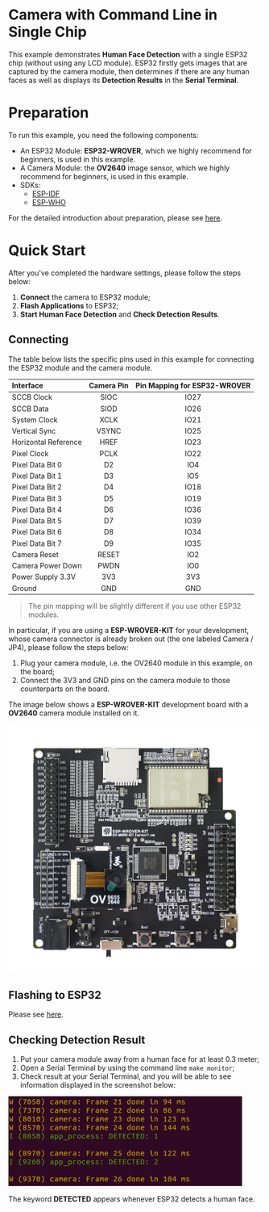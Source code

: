 # Camera with Command Line in Single Chip

This example demonstrates **Human Face Detection** with a single ESP32 chip (without using any LCD module). ESP32 firstly gets images that are captured by the camera module, then determines if there are any human faces as well as displays its **Detection Results** in the **Serial Terminal**. 

# Preparation

To run this example, you need the following components:

* An ESP32 Module: **ESP32-WROVER**, which we highly recommend for beginners, is used in this example.
* A Camera Module: the **OV2640** image sensor, which we highly recommend for beginners, is used in this example.
* SDKs:
	* [ESP-IDF](https://github.com/espressif/esp-idf)
	* [ESP-WHO](https://github.com/espressif/esp-who)

For the detailed introduction about preparation, please see [here](https://github.com/espressif/esp-who).

# Quick Start

After you've completed the hardware settings, please follow the steps below:

1. **Connect** the camera to ESP32 module;
2. **Flash Applications** to ESP32;
3. **Start Human Face Detection** and **Check Detection Results**.

## Connecting

The table below lists the specific pins used in this example for connecting the ESP32 module and the camera module. 

| Interface | Camera Pin | Pin Mapping for ESP32-WROVER | 
| :--- | :---: | :---: |
| SCCB Clock | SIOC | IO27 |
| SCCB Data | SIOD | IO26 | 
| System Clock | XCLK | IO21 | 
| Vertical Sync | VSYNC | IO25 | 
| Horizontal Reference | HREF | IO23 | 
| Pixel Clock | PCLK | IO22 | 
| Pixel Data Bit 0 | D2 | IO4 | 
| Pixel Data Bit 1 | D3 | IO5 | 
| Pixel Data Bit 2 | D4 | IO18 | 
| Pixel Data Bit 3 | D5 | IO19 | 
| Pixel Data Bit 4 | D6 | IO36 | 
| Pixel Data Bit 5 | D7 | IO39 | 
| Pixel Data Bit 6 | D8 | IO34 | 
| Pixel Data Bit 7 | D9 | IO35 | 
| Camera Reset | RESET | IO2 | 
| Camera Power Down | PWDN | IO0 | 
| Power Supply 3.3V | 3V3 | 3V3 | 
| Ground | GND | GND | 

> The pin mapping will be slightly different if you use other ESP32 modules. 

In particular, if you are using a **ESP-WROVER-KIT** for your development, whose camera connector is already broken out (the one labeled Camera / JP4), please follow the steps below:

1. Plug your camera module, i.e. the OV2640 module in this example, on the board;
2. Connect the 3V3 and GND pins on the camera module to those counterparts on the board. 

The image below shows a **ESP-WROVER-KIT** development board with a **OV2640** camera module installed on it.

![esp_wrover_kit_with_ov2640](../../../img/esp_wrover_kit_with_ov2640.png)  

## Flashing to ESP32

Please see [here](https://github.com/espressif/esp-who).

## Checking Detection Result

1. Put your camera module away from a human face for at least 0.3 meter; 
2. Open a Serial Terminal by using the command line `make monitor`;
3. Check result at your Serial Terminal, and you will be able to see information displayed in the screenshot below:

![detected](../../../img/detected.png) 

The keyword **DETECTED** appears whenever ESP32 detects a human face.

